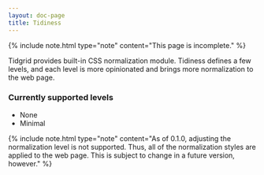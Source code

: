 ```yaml
---
layout: doc-page
title: Tidiness
---
```


{% include note.html type="note" content="This page is incomplete." %}

Tidgrid provides built-in CSS normalization module. Tidiness defines
a few levels, and each level is more opinionated and brings
more normalization to the web page.

### Currently supported levels
* None
* Minimal

{% include note.html type="note"
    content="As of 0.1.0, adjusting the normalization level is not
    supported. Thus, all of the normalization styles
    are applied to the web page. This is subject to change in
    a future version, however." %}

